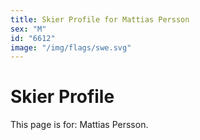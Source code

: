 ```yaml
---
title: Skier Profile for Mattias Persson
sex: "M"
id: "6612"
image: "/img/flags/swe.svg" 
---
```


# Skier Profile

This page is for: Mattias Persson.
    